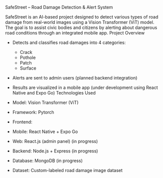 SafeStreet – Road Damage Detection & Alert System

SafeStreet is an AI-based project designed to detect various types of road damage from real-world images using a Vision Transformer (ViT) model. The goal is to assist civic bodies and citizens by alerting about dangerous road conditions through an integrated mobile app.
Project Overview

- Detects and classifies road damages into 4 categories:
  - Crack
  - Pothole
  - Patch
  - Surface
- Alerts are sent to admin users (planned backend integration)
- Results are visualized in a mobile app (under development using React Native and Expo Go)
 Technologies Used

-  Model: Vision Transformer (ViT)
-  Framework: Pytorch
-  Frontend:
  - Mobile: React Native + Expo Go
  - Web: React.js (admin panel) (in progress)
-  Backend: Node.js + Express (in progress)
-  Database: MongoDB (in progress)
-  Dataset: Custom-labeled road damage image dataset
